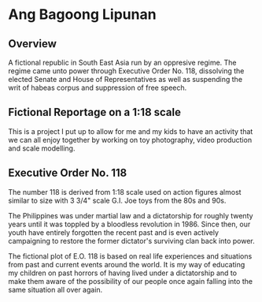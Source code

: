 # Ang Bagoong Lipunan

## Overview  

A fictional republic in South East Asia run by an oppresive regime. The regime came unto power through Executive Order No. 118, dissolving the elected Senate and House of Representatives as well as suspending the writ of habeas corpus and suppression of free speech.

## Fictional Reportage on a 1:18 scale

This is a project I put up to allow for me and my kids to have an activity that we can all enjoy together by working on toy photography, video production and scale modelling.

## Executive Order No. 118

The number 118 is derived from 1:18 scale used on action figures almost similar to size with 3 3/4" scale G.I. Joe toys from the 80s and 90s.

The Philippines was under martial law and a dictatorship for roughly twenty years until it was toppled by a bloodless revolution in 1986. Since then, our youth have entirely forgotten the recent past and is even actively campaigning to restore the former dictator's surviving clan back into power. 

The fictional plot of E.O. 118 is based on real life experiences and situations from past and current events around the world. It is my way of educating my children on past horrors of having lived under a dictatorship and to make them aware of the possibility of our people once again falling into the same situation all over again.


